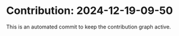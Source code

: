 # Contribution: 2024-12-19-09-50
This is an automated commit to keep the contribution graph active.
